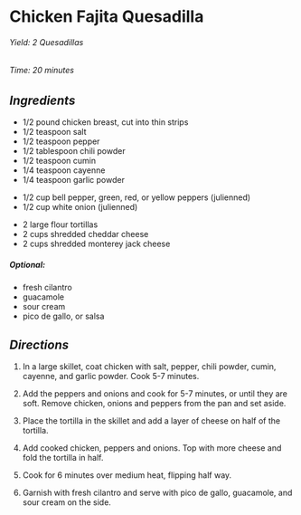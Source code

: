 # Chicken Fajita Quesadilla

######  Yield: 2 Quesadillas
######  Time:  20 minutes

##  *Ingredients*
- 1/2 pound chicken breast, cut into thin strips
- 1/2 teaspoon salt
- 1/2 teaspoon pepper
- 1/2 tablespoon chili powder
- 1/2 teaspoon cumin
- 1/4 teaspoon cayenne
- 1/4 teaspoon garlic powder
<!--  -->
- 1/2 cup bell pepper, green, red, or yellow peppers (julienned)
- 1/2 cup white onion (julienned)
<!--  -->
- 2 large flour tortillas
- 2 cups shredded cheddar cheese
- 2 cups shredded monterey jack cheese
<!--  -->
##### Optional:
- fresh cilantro
- guacamole
- sour cream
- pico de gallo, or salsa

##  *Directions*
1. In a large skillet, coat chicken with salt, pepper, chili powder, cumin, cayenne, and garlic powder. Cook 5-7 minutes.

2. Add the peppers and onions and cook for 5-7 minutes, or until they are soft. Remove chicken, onions and peppers from the pan and set aside.

3. Place the tortilla in the skillet and add a layer of cheese on half of the tortilla.

4. Add cooked chicken, peppers and onions. Top with more cheese and fold the tortilla in half.

5. Cook for 6 minutes over medium heat, flipping half way.

6. Garnish with fresh cilantro and serve with pico de gallo, guacamole, and sour cream on the side.